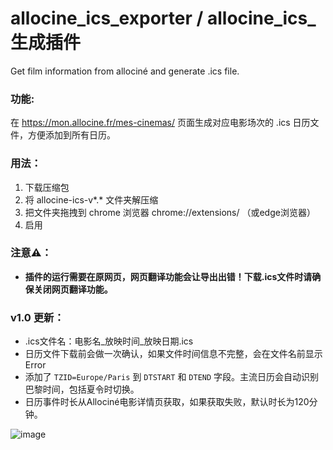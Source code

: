 # allocine_ics_exporter / allocine_ics_生成插件
Get film information from allociné and generate .ics file.

### 功能:

在 https://mon.allocine.fr/mes-cinemas/ 页面生成对应电影场次的 .ics 日历文件，方便添加到所有日历。

### 用法：

1. 下载压缩包
2. 将 allocine-ics-v*.* 文件夹解压缩
3. 把文件夹拖拽到 chrome 浏览器 chrome://extensions/ （或edge浏览器）
4. 启用

### 注意⚠️：

- **插件的运行需要在原网页，网页翻译功能会让导出出错！下载.ics文件时请确保关闭网页翻译功能。**

### v1.0 更新：

- .ics文件名：电影名_放映时间_放映日期.ics
- 日历文件下载前会做一次确认，如果文件时间信息不完整，会在文件名前显示 Error
- 添加了 `TZID=Europe/Paris` 到 `DTSTART` 和 `DTEND` 字段。主流日历会自动识别巴黎时间，包括夏令时切换。
- 日历事件时长从Allociné电影详情页获取，如果获取失败，默认时长为120分钟。

![image](https://github.com/user-attachments/assets/5a3b2dad-490d-4546-824c-2523b2237c23)
